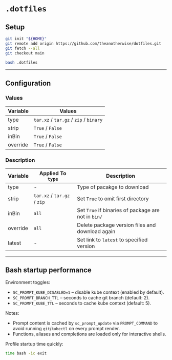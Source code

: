 # `.dotfiles`

## Setup

```bash
git init "${HOME}"
git remote add origin https://github.com/theanotherwise/dotfiles.git
git fetch --all
git checkout main

bash .dotfiles
```

----

## Configuration

### Values

| Variable 	 | Values                                          	 |
|------------|---------------------------------------------------|
| type     	 | `tar.xz` / `tar.gz` / `zip` / `binary`          	 |
| strip    	 | `True` / `False`                                	 |
| inBin    	 | `True` / `False`                                	 |
| override 	 | `True` / `False` 	                                |

### Description

| Variable 	 | Applied To `type`           	 | Description                                            	 |
|------------|-------------------------------|----------------------------------------------------------|
| type     	 | -	                            | Type of pacakge to download	                             |
| strip    	 | `tar.xz` / `tar.gz` / `zip` 	 | Set `True` to omit first directory  	                    |
| inBin    	 | `all`                       	 | Set `True` if binaries of package are not in `bin/`    	 |
| override 	 | `all`                       	 | Delete package version files and download again        	 |
| latest     | -                             | Set link to `latest` to specified version                |

---

## Bash startup performance

Environment toggles:

- `SC_PROMPT_KUBE_DISABLED=1` – disable kube context (enabled by default).
- `SC_PROMPT_BRANCH_TTL` – seconds to cache git branch (default: 2).
- `SC_PROMPT_KUBE_TTL` – seconds to cache kube context (default: 5).

Notes:

- Prompt content is cached by `sc_prompt_update` via `PROMPT_COMMAND` to avoid
  running `git`/`kubectl` on every prompt render.
- Functions, aliases and completions are loaded only for interactive shells.

Profile startup time quickly:

```bash
time bash -ic exit
```